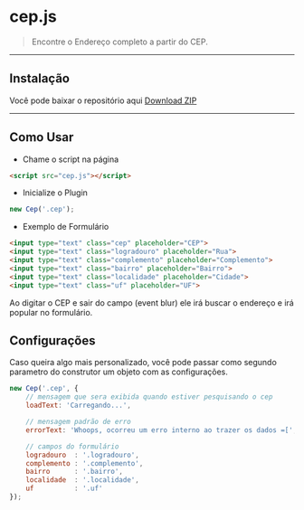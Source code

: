 # cep.js

> Encontre o Endereço completo a partir do CEP.

----
## Instalação
Você pode baixar o repositório aqui [Download ZIP](https://github.com/hllmweb/cepjs/archive/master.zip)

----
## Como Usar
* Chame o script na página

```html
<script src="cep.js"></script>
```

* Inicialize o Plugin

```javascript
new Cep('.cep');
```

* Exemplo de Formulário
```html
<input type="text" class="cep" placeholder="CEP">
<input type="text" class="logradouro" placeholder="Rua">
<input type="text" class="complemento" placeholder="Complemento">
<input type="text" class="bairro" placeholder="Bairro">
<input type="text" class="localidade" placeholder="Cidade">
<input type="text" class="uf" placeholder="UF">
```

Ao digitar o CEP e sair do campo (event blur) ele irá buscar o endereço e irá popular no formulário.
## Configurações
Caso queira algo mais personalizado, você pode passar como segundo parametro do construtor um objeto com as configurações.
```javascript
new Cep('.cep', {
	// mensagem que sera exibida quando estiver pesquisando o cep
	loadText: 'Carregando...',

	// mensagem padrão de erro
	errorText: 'Whoops, ocorreu um erro interno ao trazer os dados =[',

	// campos do formulário
	logradouro  : '.logradouro',
	complemento : '.complemento',
	bairro      : '.bairro',
	localidade  : '.localidade',
	uf          : '.uf'
});
```

